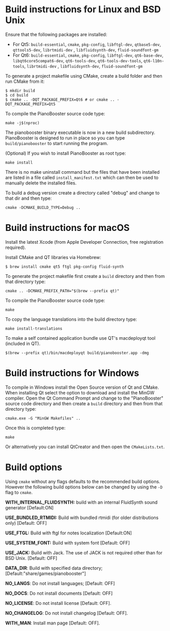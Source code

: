 # Build instructions for Linux and BSD Unix

Ensure that the following packages are installed:

- For Qt5: `build-essential`, `cmake`, `pkg-config`, `libftgl-dev`, `qtbase5-dev`, `qttools5-dev`, `librtmidi-dev` , `libfluidsynth-dev`, `fluid-soundfont-gm`
- For Qt6: `build-essential`, `cmake`, `pkg-config`, `libftgl-dev`, `qt6-base-dev`, `libqt6core5compat6-dev`, `qt6-tools-dev`, `qt6-tools-dev-tools`, `qt6-l10n-tools`, `librtmidi-dev` , `libfluidsynth-dev`, `fluid-soundfont-gm`


To generate a project makefile using CMake, create a build folder
and then run CMake from it:
```
$ mkdir build
$ cd build
$ cmake .. -DQT_PACKAGE_PREFIX=Qt6 # or cmake .. -DQT_PACKAGE_PREFIX=Qt5
```

To compile the PianoBooster source code type:

`make -j$(nproc)`

The pianobooster binary executable is now in a new build subdirectory.
PianoBooster is designed to run in place so you can type `build/pianobooster` to start running the program.

(Optional) If you wish to install PianoBooster as root type:

`make install`

There is no make uninstall command but the files that have been installed are listed in a file called `install_manifest.txt` which can then be used to manually delete the installed files.

To build a debug version create a directory called "debug" and change to that dir and then type:

`cmake -DCMAKE_BUILD_TYPE=Debug ..`


# Build instructions for macOS

Install the latest Xcode (from Apple Developer Connection, free registration required).

Install CMake and QT libraries via Homebrew:

`$ brew install cmake qt5 ftgl pkg-config fluid-synth`

To generate the project makefile first create a `build` directory
and then from that directory type:

`cmake .. -DCMAKE_PREFIX_PATH="$(brew --prefix qt)"`

To compile the PianoBooster source code type:

`make`

To copy the language translations into the build directory type:

`make install-translations`


To make a self contained application bundle use QT's macdeployqt tool (included in QT).

`$(brew --prefix qt)/bin/macdeployqt build/pianobooster.app -dmg`



# Build instructions for Windows

To compile in Windows install the Open Source version of Qt and CMake.
When installing Qt select the option to download and install the MinGW compiler. Open the Qt Command Prompt and change to the "PianoBooster" source code directory and then create a `build` directory and then from that directory type:

`cmake.exe -G "MinGW Makefiles" ..`

Once this is completed type:

`make`

Or alternatively you can install QtCreator and then open the `CMakeLists.txt`.

# Build options

Using `cmake` without any flags defaults to the recommended build options.
However the following build options below can be changed by using the `-D` flag to `cmake`.

**WITH_INTERNAL_FLUIDSYNTH:** build with an internal FluidSynth sound generator [Default:ON]

**USE_BUNDLED_RTMIDI:**  Build with bundled rtmidi (for older distributions only) [Default: OFF]

**USE_FTGL:** Build with ftgl for notes localization [Default:ON]

**USE_SYSTEM_FONT:** Build with system font [Default: OFF]

**USE_JACK:** Build with Jack. The use of JACK is not required other than for BSD Unix. [Default: OFF]

**DATA_DIR**: Build with specified data directory; [Default:"share/games/pianobooster"]

**NO_LANGS**: Do not install languages; [Default: OFF]

**NO_DOCS**: Do not install documents [Default: OFF]

**NO_LICENSE**: Do not install license [Default: OFF].

**NO_CHANGELOG**: Do not install changelog [Default: OFF].

**WITH_MAN**: Install man page [Default: OFF].

